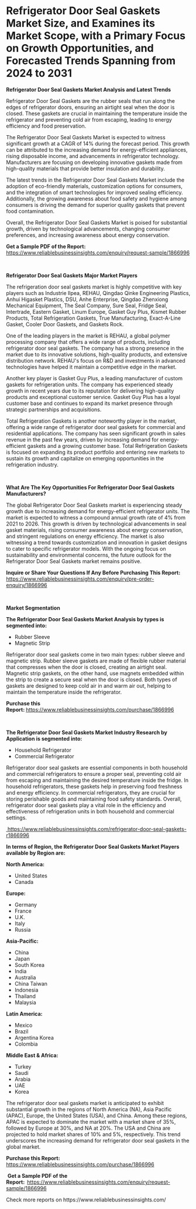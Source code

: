 <p><h1>Refrigerator Door Seal Gaskets Market Size, and Examines its Market Scope, with a Primary Focus on Growth Opportunities, and Forecasted Trends Spanning from 2024 to 2031</h1></p><p><strong>Refrigerator Door Seal Gaskets Market Analysis and Latest Trends</strong></p>
<p><p>Refrigerator Door Seal Gaskets are the rubber seals that run along the edges of refrigerator doors, ensuring an airtight seal when the door is closed. These gaskets are crucial in maintaining the temperature inside the refrigerator and preventing cold air from escaping, leading to energy efficiency and food preservation.</p><p>The Refrigerator Door Seal Gaskets Market is expected to witness significant growth at a CAGR of 14% during the forecast period. This growth can be attributed to the increasing demand for energy-efficient appliances, rising disposable income, and advancements in refrigerator technology. Manufacturers are focusing on developing innovative gaskets made from high-quality materials that provide better insulation and durability.</p><p>The latest trends in the Refrigerator Door Seal Gaskets Market include the adoption of eco-friendly materials, customization options for consumers, and the integration of smart technologies for improved sealing efficiency. Additionally, the growing awareness about food safety and hygiene among consumers is driving the demand for superior quality gaskets that prevent food contamination.</p><p>Overall, the Refrigerator Door Seal Gaskets Market is poised for substantial growth, driven by technological advancements, changing consumer preferences, and increasing awareness about energy conservation.</p></p>
<p><strong>Get a Sample PDF of the Report:&nbsp;</strong> <a href="https://www.reliablebusinessinsights.com/enquiry/request-sample/1866996">https://www.reliablebusinessinsights.com/enquiry/request-sample/1866996</a></p>
<p>&nbsp;</p>
<p><strong>Refrigerator Door Seal Gaskets Major Market Players</strong></p>
<p><p>The refrigeration door seal gaskets market is highly competitive with key players such as Industrie Ilpea, REHAU, Qingdao Qinke Engineering Plastics, Anhui Higasket Plastics, DSU, Anhe Enterprise, Qingdao Zhenxiong Mechanical Equipment, The Seal Company, Sure Seal, Fridge Seal, Intertrade, Eastern Gasket, Linum Europe, Gasket Guy Plus, Kismet Rubber Products, Total Refrigeration Gaskets, True Manufacturing, Exact-A-Line Gasket, Cooler Door Gaskets, and Gaskets Rock.</p><p>One of the leading players in the market is REHAU, a global polymer processing company that offers a wide range of products, including refrigerator door seal gaskets. The company has a strong presence in the market due to its innovative solutions, high-quality products, and extensive distribution network. REHAU's focus on R&D and investments in advanced technologies have helped it maintain a competitive edge in the market.</p><p>Another key player is Gasket Guy Plus, a leading manufacturer of custom gaskets for refrigeration units. The company has experienced steady growth in recent years due to its reputation for delivering high-quality products and exceptional customer service. Gasket Guy Plus has a loyal customer base and continues to expand its market presence through strategic partnerships and acquisitions.</p><p>Total Refrigeration Gaskets is another noteworthy player in the market, offering a wide range of refrigerator door seal gaskets for commercial and residential applications. The company has seen significant growth in sales revenue in the past few years, driven by increasing demand for energy-efficient gaskets and a growing customer base. Total Refrigeration Gaskets is focused on expanding its product portfolio and entering new markets to sustain its growth and capitalize on emerging opportunities in the refrigeration industry.</p></p>
<p>&nbsp;</p>
<p><strong>What Are The Key Opportunities For Refrigerator Door Seal Gaskets Manufacturers?</strong></p>
<p><p>The global Refrigerator Door Seal Gaskets market is experiencing steady growth due to increasing demand for energy-efficient refrigerator units. The market is expected to witness a compound annual growth rate of 4% from 2021 to 2026. This growth is driven by technological advancements in seal gasket materials, rising consumer awareness about energy conservation, and stringent regulations on energy efficiency. The market is also witnessing a trend towards customization and innovation in gasket designs to cater to specific refrigerator models. With the ongoing focus on sustainability and environmental concerns, the future outlook for the Refrigerator Door Seal Gaskets market remains positive.</p></p>
<p><strong>Inquire or Share Your Questions If Any Before Purchasing This Report:</strong> <a href="https://www.reliablebusinessinsights.com/enquiry/pre-order-enquiry/1866996">https://www.reliablebusinessinsights.com/enquiry/pre-order-enquiry/1866996</a></p>
<p>&nbsp;</p>
<p><strong>Market Segmentation</strong></p>
<p><strong>The Refrigerator Door Seal Gaskets Market Analysis by types is segmented into:</strong></p>
<p><ul><li>Rubber Sleeve</li><li>Magnetic Strip</li></ul></p>
<p><p>Refrigerator door seal gaskets come in two main types: rubber sleeve and magnetic strip. Rubber sleeve gaskets are made of flexible rubber material that compresses when the door is closed, creating an airtight seal. Magnetic strip gaskets, on the other hand, use magnets embedded within the strip to create a secure seal when the door is closed. Both types of gaskets are designed to keep cold air in and warm air out, helping to maintain the temperature inside the refrigerator.</p></p>
<p><strong>Purchase this Report:&nbsp;</strong><a href="https://www.reliablebusinessinsights.com/purchase/1866996">https://www.reliablebusinessinsights.com/purchase/1866996</a></p>
<p>&nbsp;</p>
<p><strong>The Refrigerator Door Seal Gaskets Market Industry Research by Application is segmented into:</strong></p>
<p><ul><li>Household Refrigerator</li><li>Commercial Refrigerator</li></ul></p>
<p><p>Refrigerator door seal gaskets are essential components in both household and commercial refrigerators to ensure a proper seal, preventing cold air from escaping and maintaining the desired temperature inside the fridge. In household refrigerators, these gaskets help in preserving food freshness and energy efficiency. In commercial refrigerators, they are crucial for storing perishable goods and maintaining food safety standards. Overall, refrigerator door seal gaskets play a vital role in the efficiency and effectiveness of refrigeration units in both household and commercial settings.</p></p>
<p><a href="https://www.reliablebusinessinsights.com/refrigerator-door-seal-gaskets-r1866996">&nbsp;https://www.reliablebusinessinsights.com/refrigerator-door-seal-gaskets-r1866996</a></p>
<p><strong>In terms of Region, the Refrigerator Door Seal Gaskets Market Players available by Region are:</strong></p>
<p>
    <p> <strong> North America: </strong>
        <ul>
            <li>United States</li>
            <li>Canada</li>
        </ul>
        </p> 
    <p> <strong> Europe: </strong>
        <ul>
            <li>Germany</li>
            <li>France</li>
            <li>U.K.</li>
            <li>Italy</li>
            <li>Russia</li>
        </ul>
        </p> 
    <p> <strong> Asia-Pacific: </strong>
        <ul>
            <li>China</li>
            <li>Japan</li>
            <li>South Korea</li>
            <li>India</li>
            <li>Australia</li>
            <li>China Taiwan</li>
            <li>Indonesia</li>
            <li>Thailand</li>
            <li>Malaysia</li>
        </ul>
        </p> 
    <p> <strong> Latin America: </strong>
        <ul>
            <li>Mexico</li>
            <li>Brazil</li>
            <li>Argentina Korea</li>
            <li>Colombia</li>
        </ul>
        </p> 
    <p> <strong> Middle East & Africa: </strong>
        <ul>
            <li>Turkey</li>
            <li>Saudi</li>
            <li>Arabia</li>
            <li>UAE</li>
            <li>Korea</li>
        </ul>
    </p>
    </p>
<p><p>The refrigerator door seal gaskets market is anticipated to exhibit substantial growth in the regions of North America (NA), Asia Pacific (APAC), Europe, the United States (USA), and China. Among these regions, APAC is expected to dominate the market with a market share of 35%, followed by Europe at 30%, and NA at 20%. The USA and China are projected to hold market shares of 10% and 5%, respectively. This trend underscores the increasing demand for refrigerator door seal gaskets in the global market.</p></p>
<p><strong>Purchase this Report: </strong><a href="https://www.reliablebusinessinsights.com/purchase/1866996">https://www.reliablebusinessinsights.com/purchase/1866996</a></p>
<p>&nbsp;<strong>Get a Sample PDF of the Report:&nbsp;&nbsp;</strong><a href="https://www.reliablebusinessinsights.com/enquiry/request-sample/1866996">https://www.reliablebusinessinsights.com/enquiry/request-sample/1866996</a></p>
<p><strong></strong></p>
<p>Check more reports on https://www.reliablebusinessinsights.com/</p>